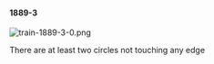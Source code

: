 #### 1889-3
![train-1889-3-0.png](https://github.com/lil-lab/nlvr/raw/master/nlvr/train/images/26/train-1889-3-0.png "train-1889-3-0.png")

There are at least two circles not touching any edge